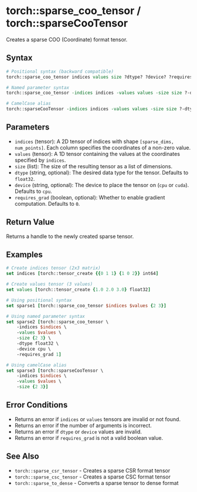 # torch::sparse_coo_tensor / torch::sparseCooTensor

Creates a sparse COO (Coordinate) format tensor.

## Syntax

```tcl
# Positional syntax (backward compatible)
torch::sparse_coo_tensor indices values size ?dtype? ?device? ?requires_grad?

# Named parameter syntax
torch::sparse_coo_tensor -indices indices -values values -size size ?-dtype dtype? ?-device device? ?-requires_grad requires_grad?

# CamelCase alias
torch::sparseCooTensor -indices indices -values values -size size ?-dtype dtype? ?-device device? ?-requires_grad requires_grad?
```

## Parameters

* `indices` (tensor): A 2D tensor of indices with shape `[sparse_dims, num_points]`. Each column specifies the coordinates of a non-zero value.
* `values` (tensor): A 1D tensor containing the values at the coordinates specified by `indices`.
* `size` (list): The size of the resulting tensor as a list of dimensions.
* `dtype` (string, optional): The desired data type for the tensor. Defaults to `float32`.
* `device` (string, optional): The device to place the tensor on (`cpu` or `cuda`). Defaults to `cpu`.
* `requires_grad` (boolean, optional): Whether to enable gradient computation. Defaults to `0`.

## Return Value

Returns a handle to the newly created sparse tensor.

## Examples

```tcl
# Create indices tensor (2x3 matrix)
set indices [torch::tensor_create {{0 1 1} {1 0 2}} int64]

# Create values tensor (3 values)
set values [torch::tensor_create {1.0 2.0 3.0} float32]

# Using positional syntax
set sparse1 [torch::sparse_coo_tensor $indices $values {2 3}]

# Using named parameter syntax
set sparse2 [torch::sparse_coo_tensor \
    -indices $indices \
    -values $values \
    -size {2 3} \
    -dtype float32 \
    -device cpu \
    -requires_grad 1]

# Using camelCase alias
set sparse3 [torch::sparseCooTensor \
    -indices $indices \
    -values $values \
    -size {2 3}]
```

## Error Conditions

* Returns an error if `indices` or `values` tensors are invalid or not found.
* Returns an error if the number of arguments is incorrect.
* Returns an error if `dtype` or `device` values are invalid.
* Returns an error if `requires_grad` is not a valid boolean value.

## See Also

* `torch::sparse_csr_tensor` - Creates a sparse CSR format tensor
* `torch::sparse_csc_tensor` - Creates a sparse CSC format tensor
* `torch::sparse_to_dense` - Converts a sparse tensor to dense format 